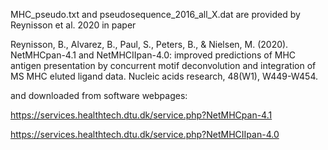 MHC_pseudo.txt and pseudosequence_2016_all_X.dat are provided by Reynisson et al. 2020 in paper

Reynisson, B., Alvarez, B., Paul, S., Peters, B., & Nielsen, M. (2020). NetMHCpan-4.1 and NetMHCIIpan-4.0: improved predictions of MHC antigen presentation by concurrent motif deconvolution and integration of MS MHC eluted ligand data. Nucleic acids research, 48(W1), W449-W454.

and downloaded from software webpages:

https://services.healthtech.dtu.dk/service.php?NetMHCpan-4.1
 
https://services.healthtech.dtu.dk/service.php?NetMHCIIpan-4.0

